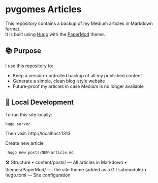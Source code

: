 # pvgomes Articles

This repository contains a backup of my Medium articles in Markdown format.  
It is built using [Hugo](https://gohugo.io/) with the [PaperMod](https://themes.gohugo.io/themes/hugo-papermod/) theme.

## 📚 Purpose

I use this repository to:
- Keep a version-controlled backup of all my published content
- Generate a simple, clean blog-style website
- Future-proof my articles in case Medium is no longer available

## 🚀 Local Development

To run this site locally:

```bash
hugo server
```

Then visit: http://localhost:1313

Create new article

```
 hugo new posts/NEW-article.md 
 ```


🛠 Structure
	•	content/posts/ — All articles in Markdown
	•	themes/PaperMod/ — The site theme (added as a Git submodule)
	•	hugo.toml — Site configuration
